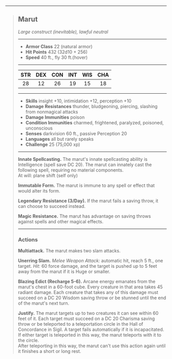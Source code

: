 ***
> ## Marut
> *Large construct (inevitable), lawful neutral*
> 
> ***
> 
> - **Armor Class** 22 (natural armor)
> - **Hit Points** 432 (32d10 + 256)
> - **Speed** 40 ft., fly 30 ft.(hover)
> 
> ***
> 
> |STR|DEX|CON|INT|WIS|CHA|
> |:---:|:---:|:---:|:---:|:---:|:---:|
> |28|12|26|19|15|18|
> 
> ***
> 
> - **Skills** insight +10, intimidation +12, perception +10
> - **Damage Resistances** thunder, bludgeoning, piercing, slashing from nonmagical attacks
> - **Damage Immunities** poison
> - **Condition Immunities** charmed, frightened, paralyzed, poisoned, unconscious
> - **Senses** darkvision 60 ft., passive Perception 20
> - **Languages** all but rarely speaks
> - **Challenge** 25 (75,000 xp)
> 
> ***
> 
> **Innate Spellcasting.** The marut's innate spellcasting ability is Intelligence (spell save DC 20). The marut can innately cast the following spell, requiring no material components.  
> At will: plane shift (self only)
> 
> **Immutable Form.** The marut is immune to any spell or effect that would alter its form.
> 
> **Legendary Resistance (3/Day).** If the marut fails a saving throw, it can choose to succeed instead.
> 
> **Magic Resistance.** The marut has advantage on saving throws against spells and other magical effects.
> 
> ***
> 
> ### Actions
> **Multiattack.** The marut makes two slam attacks.
> 
> **Unerring Slam.** *Melee Weapon Attack:* automatic hit, reach 5 ft., one target. *Hit:* 60 force damage, and the target is pushed up to 5 feet away from the marut if it is Huge or smaller.
> 
> **Blazing Edict (Recharge 5-6).** Arcane energy emanates from the marut's chest in a 60-foot cube. Every creature in that area takes 45 radiant damage. Each creature that takes any of this damage must succeed on a DC 20 Wisdom saving throw or be stunned until the end of the marut's next turn.
> 
> **Justify.** The marut targets up to two creatures it can see within 60 feet of it. Each target must succeed on a DC 20 Charisma saving throw or be teleported to a teleportation circle in the Hall of Concordance in Sigil. A target fails automatically if it is incapacitated. If either target is teleported in this way, the marut teleports with it to the circle.  
> After teleporting in this way, the marut can't use this action again until it finishes a short or long rest.